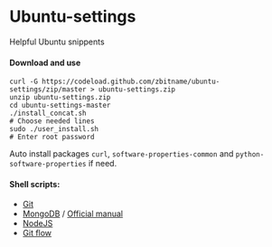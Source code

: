 # Ubuntu-settings
Helpful Ubuntu snippents

#### Download and use
```shell
curl -G https://codeload.github.com/zbitname/ubuntu-settings/zip/master > ubuntu-settings.zip
unzip ubuntu-settings.zip
cd ubuntu-settings-master
./install_concat.sh
# Choose needed lines
sudo ./user_install.sh
# Enter root password
```

Auto install packages `curl`, `software-properties-common` and `python-software-properties` if need.

#### Shell scripts:
- [Git](/zbitname/ubuntu-install-snippets/blob/master/install/git.sh)
- [MongoDB](/zbitname/ubuntu-install-snippets/blob/master/install/mongodb.sh) / [Official manual](http://docs.mongodb.org/manual/tutorial/install-mongodb-on-ubuntu/)
- [NodeJS](/zbitname/ubuntu-install-snippets/blob/master/install/nodejs.sh)
- [Git flow](/zbitname/ubuntu-install-snippets/blob/master/install/git-flow.sh)
